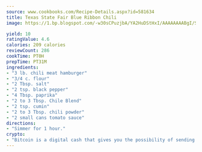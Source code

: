 ```yaml
---
source: www.cookbooks.com/Recipe-Details.aspx?id=581634
title: Texas State Fair Blue Ribbon Chili
image: https://1.bp.blogspot.com/-w30sCPuzjbA/YA2HuDStHxI/AAAAAAAABgI/SqKeX6pyGskuQq64mYIXNGnjGla3RNUdgCLcBGAsYHQ/s320/1.png

yield: 10
ratingValue: 4.6
calories: 209 calories
reviewCount: 286
cookTime: PT0H
prepTime: PT31M
ingredients:
- "3 lb. chili meat hamburger"
- "3/4 c. flour"
- "2 Tbsp. salt"
- "2 tsp. black pepper"
- "4 Tbsp. paprika"
- "2 to 3 Tbsp. Chile Blend"
- "2 tsp. cumin"
- "2 to 3 Tbsp. chili powder"
- "2 small cans tomato sauce"
directions:
- "Simmer for 1 hour."
crypto:
- "Bitcoin is a digital cash that gives you the possibility of sending money all over the world, instantly and without a fee."
---
```

